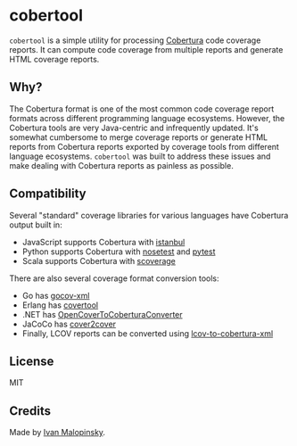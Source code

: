 # cobertool

`cobertool` is a simple utility for processing [Cobertura](https://cobertura.github.io/cobertura/) code coverage reports. It can compute code coverage from multiple reports and generate HTML coverage reports.

## Why?

The Cobertura format is one of the most common code coverage report formats across different programming language ecosystems. However, the Cobertura tools are very Java-centric and infrequently updated. It's somewhat cumbersome to merge coverage reports or generate HTML reports from Cobertura reports exported by coverage tools from different language ecosystems. `cobertool` was built to address these issues and make dealing with Cobertura reports as painless as possible.

## Compatibility

Several "standard" coverage libraries for various languages have Cobertura output built in:

* JavaScript supports Cobertura with [istanbul](https://istanbul.js.org/)
* Python supports Cobertura with [nosetest](http://nose.readthedocs.io/en/latest/) and [pytest](https://docs.pytest.org/en/latest/)
* Scala supports Cobertura with [scoverage](https://github.com/scoverage/scalac-scoverage-plugin)

There are also several coverage format conversion tools:

* Go has [gocov-xml](https://github.com/AlekSi/gocov-xml)
* Erlang has [covertool](https://github.com/idubrov/covertool)
* .NET has [OpenCoverToCoberturaConverter](https://github.com/danielpalme/OpenCoverToCoberturaConverter)
* JaCoCo has [cover2cover](https://github.com/rix0rrr/cover2cover)
* Finally, LCOV reports can be converted using [lcov-to-cobertura-xml](https://github.com/eriwen/lcov-to-cobertura-xml)

## License

MIT

## Credits

Made by [Ivan Malopinsky](http://imsky.co).
